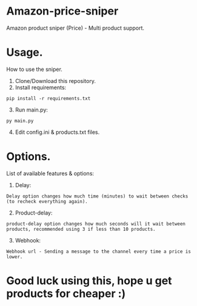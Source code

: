 # Amazon-price-sniper
Amazon product sniper (Price) - Multi product support.


# Usage.
How to use the sniper.

1. Clone/Download this repository.
2. Install requirements:
```
pip install -r requirements.txt
```
3. Run main.py:
```
py main.py
```
4. Edit config.ini & products.txt files.

# Options.
List of available features & options:

1. Delay:
```
Delay option changes how much time (minutes) to wait between checks (to recheck everything again). 
```
2. Product-delay:
```
product-delay option changes how much seconds will it wait between products, recommended using 3 if less than 10 products.
```
3. Webhook:
```
Webhook url - Sending a message to the channel every time a price is lower.
```

# Good luck using this, hope u get products for cheaper :)
